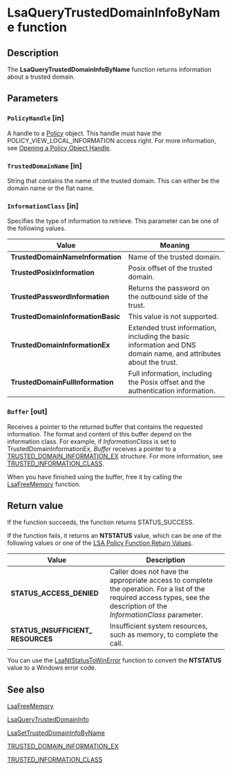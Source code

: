 # LsaQueryTrustedDomainInfoByName function

## Description

The **LsaQueryTrustedDomainInfoByName** function returns information about a trusted domain.

## Parameters

### `PolicyHandle` [in]

A handle to a [Policy](https://learn.microsoft.com/windows/desktop/SecMgmt/policy-object) object. This handle must have the POLICY_VIEW_LOCAL_INFORMATION access right. For more information, see
[Opening a Policy Object Handle](https://learn.microsoft.com/windows/desktop/SecMgmt/opening-a-policy-object-handle).

### `TrustedDomainName` [in]

String that contains the name of the trusted domain. This can either be the domain name or the flat name.

### `InformationClass` [in]

Specifies the type of information to retrieve. This parameter can be one of the following values.

| Value | Meaning |
| --- | --- |
| **TrustedDomainNameInformation** | Name of the trusted domain. |
| **TrustedPosixInformation** | Posix offset of the trusted domain. |
| **TrustedPasswordInformation** | Returns the password on the outbound side of the trust. |
| **TrustedDomainInformationBasic** | This value is not supported. |
| **TrustedDomainInformationEx** | Extended trust information, including the basic information and DNS domain name, and attributes about the trust. |
| **TrustedDomainFullInformation** | Full information, including the Posix offset and the authentication information. |

### `Buffer` [out]

Receives a pointer to the returned buffer that contains the requested information. The format and content of this buffer depend on the information class. For example, if *InformationClass* is set to TrustedDomainInformationEx, *Buffer* receives a pointer to a
[TRUSTED_DOMAIN_INFORMATION_EX](https://learn.microsoft.com/windows/desktop/api/ntsecapi/ns-ntsecapi-trusted_domain_information_ex) structure. For more information, see
[TRUSTED_INFORMATION_CLASS](https://learn.microsoft.com/windows/desktop/api/ntsecapi/ne-ntsecapi-trusted_information_class).

When you have finished using the buffer, free it by calling the [LsaFreeMemory](https://learn.microsoft.com/windows/desktop/api/ntsecapi/nf-ntsecapi-lsafreememory) function.

## Return value

If the function succeeds, the function returns STATUS_SUCCESS.

If the function fails, it returns an **NTSTATUS** value, which can be one of the following values or one of the
[LSA Policy Function Return Values](https://learn.microsoft.com/windows/desktop/SecMgmt/management-return-values).

| Value | Description |
| --- | --- |
| **STATUS_ACCESS_DENIED** | Caller does not have the appropriate access to complete the operation. For a list of the required access types, see the description of the *InformationClass* parameter. |
| **STATUS_INSUFFICIENT_ RESOURCES** | Insufficient system resources, such as memory, to complete the call. |

You can use the
[LsaNtStatusToWinError](https://learn.microsoft.com/windows/desktop/api/ntsecapi/nf-ntsecapi-lsantstatustowinerror) function to convert the **NTSTATUS** value to a Windows error code.

## See also

[LsaFreeMemory](https://learn.microsoft.com/windows/desktop/api/ntsecapi/nf-ntsecapi-lsafreememory)

[LsaQueryTrustedDomainInfo](https://learn.microsoft.com/windows/desktop/api/ntsecapi/nf-ntsecapi-lsaquerytrusteddomaininfo)

[LsaSetTrustedDomainInfoByName](https://learn.microsoft.com/windows/desktop/api/ntsecapi/nf-ntsecapi-lsasettrusteddomaininfobyname)

[TRUSTED_DOMAIN_INFORMATION_EX](https://learn.microsoft.com/windows/desktop/api/ntsecapi/ns-ntsecapi-trusted_domain_information_ex)

[TRUSTED_INFORMATION_CLASS](https://learn.microsoft.com/windows/desktop/api/ntsecapi/ne-ntsecapi-trusted_information_class)